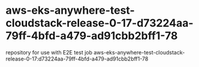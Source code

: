 # aws-eks-anywhere-test-cloudstack-release-0-17-d73224aa-79ff-4bfd-a479-ad91cbb2bff1-78
repository for use with E2E test job aws-eks-anywhere-test-cloudstack-release-0-17:d73224aa-79ff-4bfd-a479-ad91cbb2bff1-78
